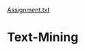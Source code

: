 [Assignment.txt](https://github.com/OmkarBulland/Text-Mining/files/10715472/Assignment.txt)
# Text-Mining
